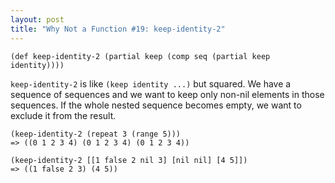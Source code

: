 ```yaml
---
layout: post
title: "Why Not a Function #19: keep-identity-2"
---
```


    (def keep-identity-2 (partial keep (comp seq (partial keep identity))))

`keep-identity-2` is like `(keep identity ...)` but squared. We have a sequence of sequences and we want to keep only non-nil elements in those sequences. If the whole nested sequence becomes empty, we want to exclude it from the result.
    
    (keep-identity-2 (repeat 3 (range 5)))
    => ((0 1 2 3 4) (0 1 2 3 4) (0 1 2 3 4))

    (keep-identity-2 [[1 false 2 nil 3] [nil nil] [4 5]])
    => ((1 false 2 3) (4 5))
